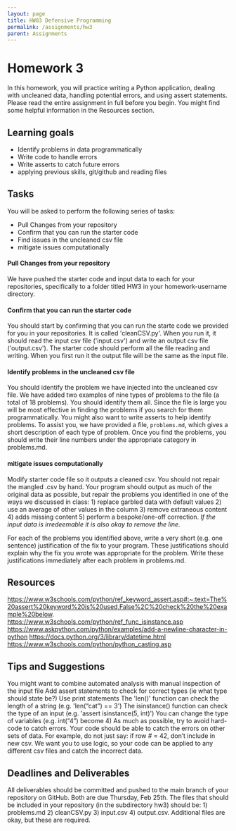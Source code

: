 ```yaml
---
layout: page
title: HW03 Defensive Programming
permalink: /assignments/hw3
parent: Assignments
---
```


# Homework 3
In this homework, you will practice writing a Python application, dealing with uncleaned data, handling potential errors, and using assert statements.  Please read the entire assignment in full before you begin. You might find some helpful information in the Resources section. 

## Learning goals
- Identify problems in data programmatically
- Write code to handle errors
- Write asserts to catch future errors
- applying previous skills, git/github and reading files

## Tasks

You will be asked to perform the following series of tasks:
- Pull Changes from your repository
- Confirm that you can run the starter code
- Find issues in the uncleaned csv file
- mitigate issues computationally

#### Pull Changes from your repository
We have pushed the starter code and input data to each for your repositories, specifically to a folder titled HW3 in your homework-username directory.

#### Confirm that you can run the starter code
You should start by confirming that you can run the starte code we provided for you in your repositories. It is called 'cleanCSV.py'. When you run it, it should read the input csv file ('input.csv') and write an output csv file ('output.csv').  The starter code should perform all the file reading and writing. When you first run it the output file will be the same as the input file. 

#### Identify problems in the uncleaned csv file
You should identify the problem we have injected into the uncleaned csv file. We have added two examples of nine types of problems to the file (a total of 18 problems). You should identify them all.  Since the file is large you will be most effective in finding the problems if you search for them programmatically. You might also want to write asserts to help identify problems. 
To assist you, we have provided a file, `problems.md`, which gives a short description of each type of problem. Once you find the problems, you should write their line numbers under the appropriate category in problems.md.


#### mitigate issues computationally
Modify starter code file so it outputs a cleaned csv. You should not repair the mangled .csv by hand.  Your program should output as much of the original data as possible, but repair the problems you identified in one of the ways we discussed in class: 1) replace garbled data with default values 2) use an average of other values in the column 3) remove extraneous content 4) adds missing content 5) perform a bespoke/one-off correction. *If the input data is irredeemable it is also okay to remove the line.* 

For each of the problems you identified above, write a very short (e.g. one sentence) justification of the fix to your program. These justifications should explain why the fix you wrote was appropriate for the problem. Write these justifications immediately after each problem in problems.md. 

## Resources
https://www.w3schools.com/python/ref_keyword_assert.asp#:~:text=The%20assert%20keyword%20is%20used,False%2C%20check%20the%20example%20below.
https://www.w3schools.com/python/ref_func_isinstance.asp
https://www.askpython.com/python/examples/add-a-newline-character-in-python
https://docs.python.org/3/library/datetime.html
https://www.w3schools.com/python/python_casting.asp

## Tips and Suggestions
You might want to combine automated analysis with manual inspection of the input file
Add assert statements to check for correct types (ie what type should state be?)
Use print statements
The 'len()' function can check the length of a string (e.g. 'len(“cat”) == 3')
The isinstance() function can check the type of an input (e.g. 'assert isinstance(5, int)')
You can change the type of variables (e.g. int(“4”) become 4)
As much as possible, try to avoid hard-code to catch errors.  Your code should be able to catch the errors on other sets of data.  For example, do not just say: if row # = 42, don’t include in new csv.  We want you to use logic, so your code can be applied to any different csv files and catch the incorrect data.

## Deadlines and Deliverables
All deliverables should be committed and pushed to the main branch of your repository on GitHub.  Both are due Thursday, Feb 25th. The files that should be included in your repository (in the subdirectory hw3) should be: 1) problems.md 2) cleanCSV.py 3) input.csv 4) output.csv. Additional files are okay, but these are required.
